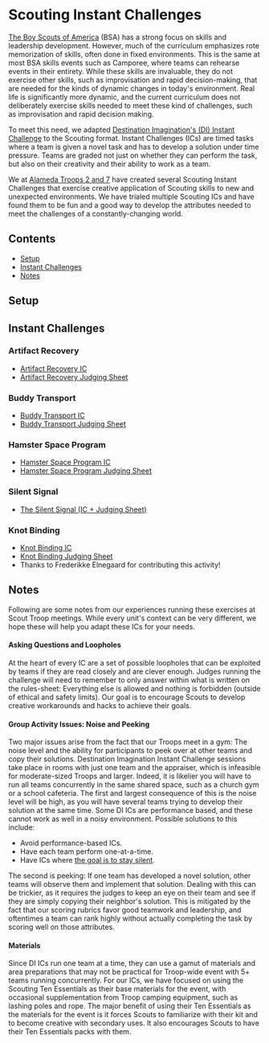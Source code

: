 # Scouting Instant Challenges

[The Boy Scouts of America](https;//www.scouting.org) (BSA)  has a strong focus on skills and leadership development.  However, much of the curriculum emphasizes rote memorization of skills, often done in fixed environments.  This is the same at most BSA skills events such as Camporee, where teams can rehearse events in their entirety.  While these skills are invaluable, they do not exercise other skills, such as improvisation and rapid decision-making, that are needed for the kinds of dynamic changes in today's environment. Real life is significantly more dynamic, and the current curriculum does not deliberately exercise skills needed to meet these kind of challenges, such as improvisation and rapid decision making.  

To meet this need, we adapted [Destination Imagination's (DI) Instant Challenge](https://www.destinationimagination.org/blog/instant-challenge-inspiring-teams-to-think-on-the-spot/) to the Scouting format.  Instant Challenges (ICs) are timed tasks where a team is given a novel task and has to develop a solution under time pressure.  Teams are graded not just on whether they can perform the task, but also on their creativity and their ability to work as a team.

We at [Alameda Troops 2 and 7](https://www.alamedatroop2.com/home) have created several Scouting Instant Challenges that exercise creative application of Scouting skills to new and unexpected environments.  We have trialed multiple Scouting ICs and have found them to be fun and a good way to develop the attributes needed to meet the challenges of a constantly-changing world.

## Contents
- [Setup](#setup)
- [Instant Challenges](#instant-challenges)
- [Notes](#notes)

## Setup <a id="setup"/>



## Instant Challenges <a id="instant-challenges"/>

### Artifact Recovery
- [Artifact Recovery IC](./challenges/artifact_recovery_IC.pdf)
- [Artifact Recovery Judging Sheet](./challenges/artifact_recovery_judging_sheet.pdf)

### Buddy Transport
- [Buddy Transport IC](./challenges/buddy_transport_IC.pdf)
- [Buddy Transport Judging Sheet](./challenges/buddy_transport_judging_sheet.pdf)

### Hamster Space Program
- [Hamster Space Program IC](./challenges/hsp_IC.pdf)
- [Hamster Space Program Judging Sheet](./challenges/hsp_judging_sheet.pdf)

### Silent Signal
- [The Silent Signal (IC + Judging Sheet)](./challenges/silent_signal_IC.pdf)

### Knot Binding
- [Knot Binding IC](./challenges/knot_binding_ic.pdf)
- [Knot Binding Judging Sheet](./challenges/knot_binding_scoresheet.pdf)
- Thanks to Frederikke Elnegaard for contributing this activity!

## Notes <a id="notes"/>

Following are some notes from our experiences running these exercises at Scout Troop meetings.  While every unit's context can be very different, we hope these will help you adapt these ICs for your needs.

#### Asking Questions and Loopholes
At the heart of every IC are a set of possible loopholes that can be exploited by teams if they are read closely and are clever enough.  Judges running the challenge will need to remember to only answer within what is written on the rules-sheet: Everything else is allowed and nothing is forbidden (outside of ethical and safety limits).  Our goal is to encourage Scouts to develop creative workarounds and hacks to achieve their goals.

#### Group Activity Issues: Noise and Peeking
Two major issues arise from the fact that our Troops meet in a gym: The noise level and the ability for participants to peek over at other teams and copy their solutions.  Destination Imagination Instant Challenge sessions take place in rooms with just one team and the appraiser, which is infeasible for moderate-sized Troops and larger.  Indeed, it is likelier you will have to run all teams concurrently in the same shared space, such as a church gym or a school cafeteria.  The first and largest consequence of this is the noise level will be high, as you will have several teams trying to develop their solution at the same time.  Some DI ICs are performance based, and these cannot work as well in a noisy environment.  Possible solutions to this include:

- Avoid performance-based ICs.
- Have each team perform one-at-a-time.
- Have ICs where [the goal is to stay silent](./challenges/silent_signal_IC.pdf).

The second is peeking: If one team has developed a novel solution, other teams will observe them and implement that solution.  Dealing with this can be trickier, as it requires the judges to keep an eye on their team and see if they are simply copying their neighbor's solution.  This is mitigated by the fact that our scoring rubrics favor good teamwork and leadership, and oftentimes a team can rank highly without actually completing the task by scoring well on those attributes.

#### Materials
Since DI ICs run one team at a time, they can use a gamut of materials and area preparations that may not be practical for Troop-wide event with 5+ teams running concurrently.  For our ICs, we have focused on using the Scouting Ten Essentials as their base materials for the event, with occasional supplementation from Troop camping equipment, such as lashing poles and rope.  The major benefit of using their Ten Essentials as the materials for the event is it forces Scouts to familiarize with their kit and to become creative with secondary uses.  It also encourages Scouts to have their Ten Essentials packs with them.
